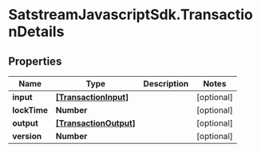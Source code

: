 # SatstreamJavascriptSdk.TransactionDetails

## Properties
Name | Type | Description | Notes
------------ | ------------- | ------------- | -------------
**input** | [**[TransactionInput]**](TransactionInput.md) |  | [optional] 
**lockTime** | **Number** |  | [optional] 
**output** | [**[TransactionOutput]**](TransactionOutput.md) |  | [optional] 
**version** | **Number** |  | [optional] 
